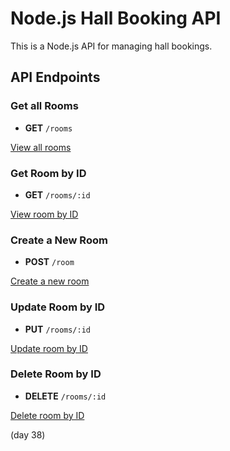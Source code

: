 # Node.js Hall Booking API

This is a Node.js API for managing hall bookings.

## API Endpoints

### Get all Rooms
- **GET** `/rooms`

[View all rooms](https://hall-booking-api-je7f.onrender.com/rooms)

### Get Room by ID
- **GET** `/rooms/:id`

[View room by ID](https://hall-booking-api-je7f.onrender.com/1)

### Create a New Room
- **POST** `/room`

[Create a new room](#https://hall-booking-api-je7f.onrender.com/room)

### Update Room by ID
- **PUT** `/rooms/:id`

[Update room by ID](#https://hall-booking-api-je7f.onrender.com/1)

### Delete Room by ID
- **DELETE** `/rooms/:id`

[Delete room by ID](#https://hall-booking-api-je7f.onrender.com/1)


(day 38)